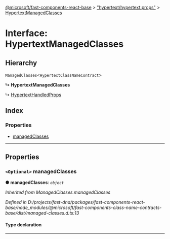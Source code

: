 [@microsoft/fast-components-react-base](../README.md) > ["hypertext/hypertext.props"](../modules/_hypertext_hypertext_props_.md) > [HypertextManagedClasses](../interfaces/_hypertext_hypertext_props_.hypertextmanagedclasses.md)

# Interface: HypertextManagedClasses

## Hierarchy

 `ManagedClasses`<`HypertextClassNameContract`>

**↳ HypertextManagedClasses**

↳  [HypertextHandledProps](_hypertext_hypertext_props_.hypertexthandledprops.md)

## Index

### Properties

* [managedClasses](_hypertext_hypertext_props_.hypertextmanagedclasses.md#managedclasses)

---

## Properties

<a id="managedclasses"></a>

### `<Optional>` managedClasses

**● managedClasses**: *`object`*

*Inherited from ManagedClasses.managedClasses*

*Defined in D:/projects/fast-dna/packages/fast-components-react-base/node_modules/@microsoft/fast-components-class-name-contracts-base/dist/managed-classes.d.ts:13*

#### Type declaration

___


